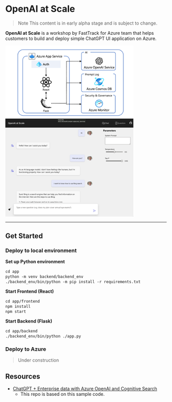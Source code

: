 # OpenAI at Scale
> Note
This content is in early alpha stage and is subject to change.

**OpenAI at Scale** is a workshop by FastTrack for Azure team that helps customers to build and deploy simple ChatGPT UI application on Azure.

<img src="./docs/appcomponents.png" width="400">

<br />

<img src="./docs/chatscreen.png" width="400">


---
## Get Started
### Deploy to local environment

**Set up Python environment**
```shell
cd app
python -m venv backend/backend_env
./backend_env/bin/python -m pip install -r requirements.txt
```

**Start Frontend (React)**
```shell
cd app/frontend
npm install
npm start
```

**Start Backend (Flask)**
```shell
cd app/backend
./backend_env/bin/python ./app.py
```


### Deploy to Azure

> Under construction

## Resources

* [ChatGPT + Enterprise data with Azure OpenAI and Cognitive Search](https://github.com/Azure-Samples/azure-search-openai-demo)
    * This repo is based on this sample code.